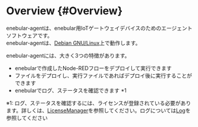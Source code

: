 # Overview {#Overview}

enebular-agentは、enebular用IoTゲートウェイデバイスのためのエージェントソフトウェアです。  
enebular-agentは、[Debian GNU/Linux](https://www.debian.org/)上で動作します。


enebular-agentには、大きく3つの特徴があります。

* enebularで作成したNode-REDフローをデプロイして実行できます
* ファイルをデプロイし、実行ファイルであればデプロイ後に実行することができます
* enebularでログ、ステータスを確認できます *1

※1: ログ、ステータスを確認するには、ライセンスが登録されている必要があります。詳しくは、[LicenseManager](../Device/LicenseManager.md)を参照してください。ログについては[Log](../Device/Logs.md)を参照してください

